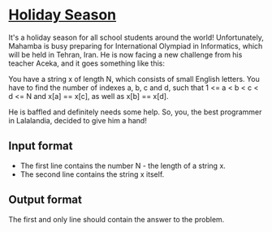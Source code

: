 # [Holiday Season][link]

It's a holiday season for all school students around the world! Unfortunately, Mahamba is busy preparing for International Olympiad in Informatics, which will be held in Tehran, Iran. He is now facing a new challenge from his teacher Aceka, and it goes something like this:

You have a string x of length N, which consists of small English letters. You have to find the number of indexes a, b, c and d, such that 1 <= a < b < c < d <= N and x[a] == x[c], as well as x[b] == x[d].

He is baffled and definitely needs some help. So, you, the best programmer in Lalalandia, decided to give him a hand!

## Input format

- The first line contains the number N - the length of a string x.
- The second line contains the string x itself.

## Output format

The first and only line should contain the answer to the problem.

[link]: https://www.hackerearth.com/practice/algorithms/searching/linear-search/practice-problems/algorithm/holiday-season-ab957deb/
